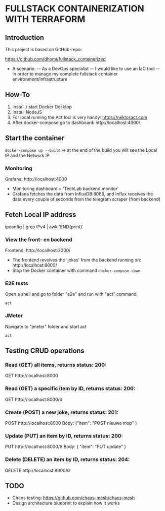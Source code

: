 # FULLSTACK CONTAINERIZATION WITH TERRAFORM

## Introduction
This project is based on GitHub-repo:

https://github.com/dhomi/fullstack_conteinerized 

- A scenario:
-- As a DevOps specialist
-- I would like to use an IaC tool
-- In order to manage my complete fullstack container environment/infrastructure

## How-To
1) Install / start Docker Desktop
2) Install NodeJS
3) For local running the Act tool is very handy: <https://nektosact.com>
2) After docker-compose go to dashboard: http://localhost:4000/

## Start the container
```docker-compose up --build```
=> at the end of the build you will see the Local IP and the Network IP

### Monitoring
Grafana: http://localhost:4000

- Monitoring dashboard = 'TechLab backend monitor'
- Grafana fetches the data from InfluxDB:8086, and Influx receives the data every couple of seconds from the telegram scraper (from backend)

## Fetch Local IP address
ipconfig | grep IPv4 | awk 'END{print}'  


### View the front- en backend 
Frontend: http://localhost:3000/ 

- The frontend reveives the 'jokes' from the backend running on: http://localhost:8000/
- Stop the Docker container with command ```docker-compose down```

### E2E tests
Open a shell and go to folder "e2e" and run with "act" command

```cd e2e
act
```
### JMeter
Navigate to "jmeter" folder and start act 

```cd jmeter
act
```

## Testing CRUD operations

### Read (GET) all items, returns status: 200:
GET http://localhost:8000

### Read (GET) a specific item by ID, returns status: 200:
GET http://localhost:8000/6

### Create (POST) a new joke, returns status: 201:
POST http://localhost:8000
Body: {"item": "POST nieuwe mop" }

### Update (PUT) an item by ID, returns status: 200:
PUT http://localhost:8000/6
Body: { "item": "PUT update" }

### Delete (DELETE) an item by ID, returns status: 204:
DELETE http://localhost:8000/6


## TODO
- Chaos testing: https://github.com/chaos-mesh/chaos-mesh
- Design architecture blueprint to explain how it works